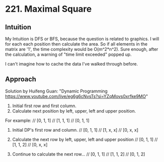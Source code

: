 # 221. Maximal Square

## Intuition
My Intuition is DFS or BFS, because the question is related to graphics.
I will for each each position then calculate the area.
So if all elements in the matrix are '1', the time complexity would be O(m^2*n^2).
Sure enough, after the calculation, a warning of "time limit exceeded" popped up.

I can't imagine how to cache the data I've walked through before.

## Approach
Solution by Huifeng Guan: "Dynamic Programming https://www.youtube.com/live/eg6g6cNvsTs?si=YZqMovs0xrfke9MO"

1. Initial first row and first column.
2. Calculate next position by left, upper, left and upper position.

For example:
// [0, 1, 1]
// [1, 1, 1]
// [0, 1, 1]

1. Initial DP's first row and column.
// [0, 1, 1]
// [1, x, x]
// [0, x, x]

2. Calculate the next row by left, upper, left and upper position
// [0, 1, 1]
// [1, 1, 2]
// [0, x, x]

2. Continue to calculate the next row...
// [0, 1, 1]
// [1, 1, 2]
// [0, 1, 2]
